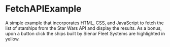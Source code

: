 # FetchAPIExample
A simple example that incorporates HTML, CSS, and JavaScript to fetch the list of starships from the Star Wars API and display the results. As a bonus, upon a button click 
the ships built by Sienar Fleet Systems are highlighted in yellow.
